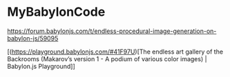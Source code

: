 # MyBabylonCode

https://forum.babylonjs.com/t/endless-procedural-image-generation-on-babylon-js/59095

[(https://playground.babylonjs.com/#41F97U)[The endless art gallery of the Backrooms (Makarov’s version 1 - A podium of various color images) | Babylon.js Playground]]
